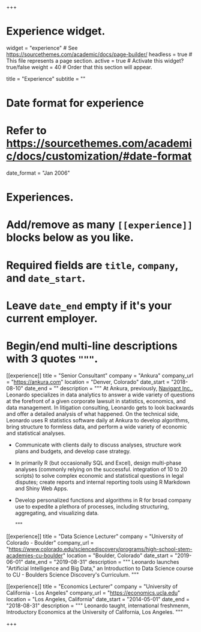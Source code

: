 +++
# Experience widget.
widget = "experience"  # See https://sourcethemes.com/academic/docs/page-builder/
headless = true  # This file represents a page section.
active = true  # Activate this widget? true/false
weight = 40  # Order that this section will appear.

title = "Experience"
subtitle = ""

# Date format for experience
#   Refer to https://sourcethemes.com/academic/docs/customization/#date-format
date_format = "Jan 2006"

# Experiences.
#   Add/remove as many `[[experience]]` blocks below as you like.
#   Required fields are `title`, `company`, and `date_start`.
#   Leave `date_end` empty if it's your current employer.
#   Begin/end multi-line descriptions with 3 quotes `"""`.
[[experience]]
  title = "Senior Consultant"
  company = "Ankura"
  company_url = "https://ankura.com"
  location = "Denver, Colorado"
  date_start = "2018-08-10"
  date_end = ""
  description = """
At Ankura, previously, [Navigant Inc.](https://www.navigant.com), Leonardo specializes in data analytics to answer a wide variety of questions at the forefront of a given corporate lawsuit in statistics, economics, and data management. In litigation consulting, Leonardo gets to look backwards and offer a detailed analysis of what happened. On the technical side, Leonardo uses R statistics software daily at Ankura to develop algorithms, bring structure to formless data, and perform a wide variety of economic and statistical analyses.

* Communicate with clients daily to discuss analyses, structure work plans and budgets, and develop case strategy.
 
* In primarily R (but occasionally SQL and Excel), design multi-phase analyses (commonly relying on the successful. integration of 10 to 20 scripts) to solve complex economic and statistical questions in legal disputes; create reports and internal reporting tools using R Markdown and Shiny Web Apps.
 
* Develop personalized functions and algorithms in R for broad company use to expedite a plethora of processes, including structuring, aggregating, and visualizing data.
 
  """


[[experience]]
  title = "Data Science Lecturer"
  company = "University of Colorado - Boulder"
  company_url = "https://www.colorado.edu/sciencediscovery/programs/high-school-stem-academies-cu-boulder"
  location = "Boulder, Colorado"
  date_start = "2019-06-01"
  date_end = "2019-08-31"
  description = """
  Leonardo launches "Artificial Intelligence and Big Data," an Introduction to Data Science course to CU - Boulders Science Discovery's Curriculum.
  """



[[experience]]
  title = "Economics Lecturer"
  company = "University of California - Los Angeles"
  company_url = "https://economics.ucla.edu"
  location = "Los Angeles, California"
  date_start = "2014-05-01"
  date_end = "2018-08-31"
  description = """
  Leonardo taught, international freshmenm, Introductory Economics at the University of California, Los Angeles.
  """

+++
